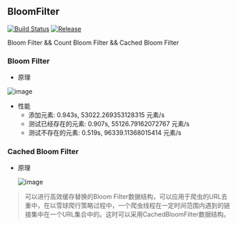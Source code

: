 ## BloomFilter
[![Build Status](https://travis-ci.org/letcheng/BloomFilter.svg?branch=master)](https://travis-ci.org/letcheng/BloomFilter)
[![Release](https://jitpack.io/v/letcheng/BloomFilter.svg)](https://jitpack.io/#letcheng/BloomFilter)

Bloom Filter &amp;&amp; Count Bloom Filter &amp;&amp; Cached Bloom Filter

### Bloom Filter

- 原理 
 
 ![image](https://github.com/letcheng/BloomFilter/raw/master/src/main/resources/bloom-filter.JPG)


- 性能
  + 添加元素: 0.943s, 53022.269353128315 元素/s
  + 测试已经存在的元素: 0.907s, 55126.79162072767 元素/s
  + 测试不存在的元素: 0.519s, 96339.11368015414 元素/s

### Cached Bloom Filter

- 原理 
  
   ![image](https://github.com/letcheng/BloomFilter/raw/master/src/main/resources/cached-bloom-filter.JPG)
  
> 可以进行高效缓存替换的Bloom Filter数据结构，可以应用于爬虫的URL去重中，在以雪球爬行策略过程中，一个爬虫线程在一定时间范围内遇到的链接集中在一个URL集合中的。这时可以采用CachedBloomFilter数据结构。
